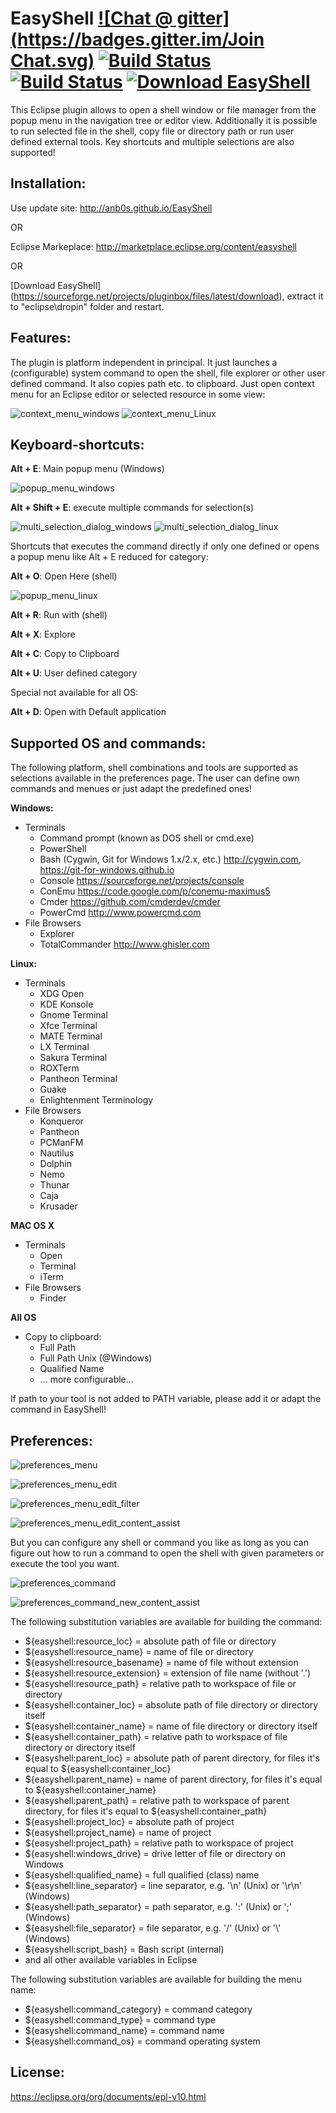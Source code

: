 # EasyShell [![Chat @ gitter](https://badges.gitter.im/Join Chat.svg)](https://gitter.im/anb0s/Lobby) [![Build Status](https://travis-ci.org/anb0s/EasyShell.svg)](https://travis-ci.org/anb0s/EasyShell) [![Build Status](https://drone.io/github.com/anb0s/EasyShell/status.png)](https://drone.io/github.com/anb0s/EasyShell/latest) [![Download EasyShell](https://img.shields.io/sourceforge/dt/pluginbox.svg)](https://sourceforge.net/projects/pluginbox/files/latest/download)
This Eclipse plugin allows to open a shell window or file manager from the popup menu in the navigation tree or editor view. Additionally it is possible to run selected file in the shell, copy file or directory path or run user defined external tools. Key shortcuts and multiple selections are also supported!

Installation:
-------------
Use update site: http://anb0s.github.io/EasyShell

OR

Eclipse Markeplace: http://marketplace.eclipse.org/content/easyshell

OR

[Download EasyShell] (https://sourceforge.net/projects/pluginbox/files/latest/download), extract it to "eclipse\dropin" folder and restart.

Features:
---------

The plugin is platform independent in principal. It just launches a (configurable) system command to open the shell, file explorer or other user defined command. It also copies path etc. to clipboard. Just open context menu for an Eclipse editor or selected resource in some view:

![context_menu_windows](https://raw.githubusercontent.com/anb0s/EasyShell/master/site/images/EasyShell_2.0_context_menu_windows.png "Context Menu @ Windows")
![context_menu_Linux](https://raw.githubusercontent.com/anb0s/EasyShell/master/site/images/EasyShell_2.1_context_menu_linux.png "Context Menu @ Linux")

Keyboard-shortcuts:
-------------------

**Alt + E**: Main popup menu (Windows)

![popup_menu_windows](https://raw.githubusercontent.com/anb0s/EasyShell/master/site/images/EasyShell_2.0_popup_menu_windows.png "Popup Menu @ Windows (Alt+E)")

**Alt + Shift + E**: execute multiple commands for selection(s)

![multi_selection_dialog_windows](https://raw.githubusercontent.com/anb0s/EasyShell/master/site/images/EasyShell_2.0_multi-selection_dialog_windows.png "Dialog for multiple tool selection @ Windows (Alt+Shift+E)")
![multi_selection_dialog_linux](https://raw.githubusercontent.com/anb0s/EasyShell/master/site/images/EasyShell_2.1_multi-selection_dialog_linux.png "Dialog for multiple tool selection @ Linux (Alt+Shift+E)")

Shortcuts that executes the command directly if only one defined or opens a popup menu like Alt + E reduced for category:

**Alt + O**: Open Here (shell)

![popup_menu_linux](https://raw.githubusercontent.com/anb0s/EasyShell/master/site/images/EasyShell_2.1_popup_menu_linux.png "Popup Menu @ Linux (Alt+O)")

**Alt + R**: Run with (shell)

**Alt + X**: Explore

**Alt + C**: Copy to Clipboard

**Alt + U**: User defined category

Special not available for all OS:

**Alt + D**: Open with Default application

Supported OS and commands:
--------------------------

The following platform, shell combinations and tools are supported as selections available in the preferences page. The user can define own commands and menues or just adapt the predefined ones!

**Windows:**
- Terminals
  - Command prompt (known as DOS shell or cmd.exe)
  - PowerShell
  - Bash (Cygwin, Git for Windows 1.x/2.x, etc.)
    http://cygwin.com, https://git-for-windows.github.io
  - Console
    https://sourceforge.net/projects/console
  - ConEmu 
    https://code.google.com/p/conemu-maximus5
  - Cmder
    https://github.com/cmderdev/cmder
  - PowerCmd
    http://www.powercmd.com
- File Browsers
  - Explorer
  - TotalCommander
    http://www.ghisler.com  

**Linux:**
- Terminals
  - XDG Open
  - KDE Konsole
  - Gnome Terminal
  - Xfce Terminal
  - MATE Terminal
  - LX Terminal
  - Sakura Terminal
  - ROXTerm
  - Pantheon Terminal
  - Guake
  - Enlightenment Terminology
- File Browsers
  - Konqueror
  - Pantheon
  - PCManFM
  - Nautilus
  - Dolphin
  - Nemo
  - Thunar
  - Caja
  - Krusader

**MAC OS X**
- Terminals
  - Open
  - Terminal
  - iTerm
- File Browsers
  - Finder

**All OS**
- Copy to clipboard:
  - Full Path
  - Full Path Unix (@Windows)
  - Qualified Name
  - ... more configurable...

If path to your tool is not added to PATH variable, please add it or adapt the command in EasyShell!

Preferences:
------------

![preferences_menu](https://raw.githubusercontent.com/anb0s/EasyShell/master/site/images/EasyShell_2.0_preferences_menu.png "Preferences - Menu")

![preferences_menu_edit](https://raw.githubusercontent.com/anb0s/EasyShell/master/site/images/EasyShell_2.1_preferences_menu_edit.png "Preferences - Menu 'Edit'")

![preferences_menu_edit_filter](https://raw.githubusercontent.com/anb0s/EasyShell/master/site/images/EasyShell_2.1_preferences_menu_edit_filter.png "Preferences - Menu 'Edit' with filter")

![preferences_menu_edit_content_assist](https://raw.githubusercontent.com/anb0s/EasyShell/master/site/images/EasyShell_2.1_preferences_menu_edit_content_assist.png "Preferences - Menu 'Edit' with content assist")

But you can configure any shell or command you like as long as you can figure out how to run a command to open the shell with given
parameters or execute the tool you want.

![preferences_command](https://raw.githubusercontent.com/anb0s/EasyShell/master/site/images/EasyShell_2.0_preferences_command.png "Preferences - Command")

![preferences_command_new_content_assist](https://raw.githubusercontent.com/anb0s/EasyShell/master/site/images/EasyShell_2.1_preferences_command_new.png "Preferences - Command 'New' with content assist")

The following substitution variables are available for building the command:

- ${easyshell:resource_loc} = absolute path of file or directory
- ${easyshell:resource_name} = name of file or directory
- ${easyshell:resource_basename} = name of file without extension
- ${easyshell:resource_extension} = extension of file name (without '.')
- ${easyshell:resource_path} = relative path to workspace of file or directory
- ${easyshell:container_loc} = absolute path of file directory or directory itself
- ${easyshell:container_name} = name of file directory or directory itself
- ${easyshell:container_path} = relative path to workspace of file directory or directory itself
- ${easyshell:parent_loc} = absolute path of parent directory, for files it's equal to ${easyshell:container_loc}
- ${easyshell:parent_name} = name of parent directory, for files it's equal to ${easyshell:container_name}
- ${easyshell:parent_path} = relative path to workspace of parent directory, for files it's equal to ${easyshell:container_path}
- ${easyshell:project_loc} = absolute path of project
- ${easyshell:project_name} = name of project
- ${easyshell:project_path} = relative path to workspace of project
- ${easyshell:windows_drive} = drive letter of file or directory on Windows
- ${easyshell:qualified_name} = full qualified (class) name
- ${easyshell:line_separator} = line separator, e.g. '\\n' (Unix) or '\\r\\n' (Windows)
- ${easyshell:path_separator} = path separator, e.g. ':' (Unix) or ';' (Windows)
- ${easyshell:file_separator} = file separator, e.g. '/' (Unix) or '\\' (Windows)
- ${easyshell:script_bash} = Bash script (internal)
- and all other available variables in Eclipse

The following substitution variables are available for building the menu name:
- ${easyshell:command_category} = command category
- ${easyshell:command_type} = command type
- ${easyshell:command_name} = command name
- ${easyshell:command_os} = command operating system

License:
--------
https://eclipse.org/org/documents/epl-v10.html
